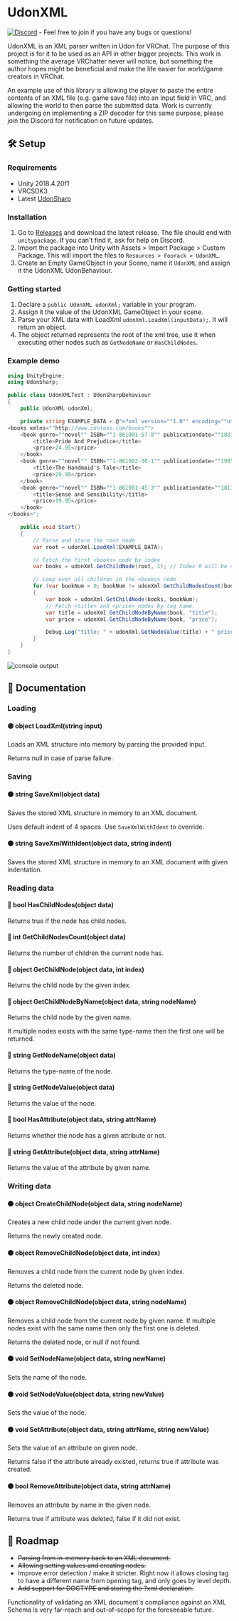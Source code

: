 # UdonXML

[![Discord](https://img.shields.io/badge/Discord-Discord%20Support-blueviolet?logo=discord)](https://discord.gg/7xJdWNk) - Feel free to join if you have any bugs or questions!

UdonXML is an XML parser written in Udon for VRChat.
The purpose of this project is for it to be used as an API in other bigger projects.
This work is something the average VRChatter never will notice, but something the author hopes might be beneficial and make the life easier for world/game creators in VRChat.

An example use of this library is allowing the player to paste the entire contents of an XML file (e.g. game save file) into an Input field in VRC, and allowing the world to then parse the submitted data.
Work is currently undergoing on implementing a ZIP decoder for this same purpose, please join the Discord for notification on future updates.

## 🛠️ Setup

### Requirements

* Unity 2018.4.20f1
* VRCSDK3
* Latest [UdonSharp](https://github.com/Merlin-san/UdonSharp/blob/master/README.md)

### Installation

1. Go to [Releases](https://github.com/Foorack/UdonXML/releases) and download the latest release. The file should end with `unitypackage`. If you can't find it, ask for help on Discord.
2. Import the package into Unity with Assets > Import Package > Custom Package. This will import the files to `Resources > Foorack > UdonXML`.
3. Create an Empty GameObject in your Scene, name it `UdonXML` and assign it the UdonXML UdonBehaviour.

### Getting started

1. Declare a `public UdonXML udonXml;` variable in your program.
2. Assign it the value of the UdonXML GameObject in your scene.
3. Parse your XML data with LoadXml `udonXml.LoadXml(inputData);`. It will return an object.
4. The object returned represents the root of the xml tree, use it when executing other nodes such as `GetNodeName` or `HasChildNodes`.

### Example demo

```csharp
using UnityEngine;
using UdonSharp;

public class UdonXMLTest : UdonSharpBehaviour
{
    public UdonXML udonXml;

    private string EXAMPLE_DATA = @"<?xml version=""1.0"" encoding=""utf-8""?>  
<books xmlns=""http://www.contoso.com/books"">  
    <book genre=""novel"" ISBN=""1-861001-57-8"" publicationdate=""1823-01-28"">  
        <title>Pride And Prejudice</title>  
        <price>24.95</price>  
    </book>
    <book genre=""novel"" ISBN=""1-861002-30-1"" publicationdate=""1985-01-01"">  
        <title>The Handmaid's Tale</title>  
        <price>29.95</price>  
    </book>  
    <book genre=""novel"" ISBN=""1-861001-45-3"" publicationdate=""1811-01-01"">  
        <title>Sense and Sensibility</title>  
        <price>19.95</price>  
    </book>  
</books>";

    public void Start()
    {
        // Parse and store the root node
        var root = udonXml.LoadXml(EXAMPLE_DATA);

        // Fetch the first <books> node by index
        var books = udonXml.GetChildNode(root, 1); // Index 0 will be <?xml> tag

        // Loop over all children in the <books> node
        for (var bookNum = 0; bookNum != udonXml.GetChildNodesCount(books); bookNum++)
        {
            var book = udonXml.GetChildNode(books, bookNum);
            // Fetch <title> and <price> nodes by tag name.
            var title = udonXml.GetChildNodeByName(book, "title");
            var price = udonXml.GetChildNodeByName(book, "price");

            Debug.Log("title: " + udonXml.GetNodeValue(title) + " price: " + udonXml.GetNodeValue(price));
        }
    }
}
```

![console output](https://i.imgur.com/g0e3ooO.png)

## 📄 Documentation

### Loading

#### 🟣 object LoadXml(string input)
Loads an XML structure into memory by parsing the provided input.

Returns null in case of parse failure.


### Saving

#### 🟤 string SaveXml(object data)
Saves the stored XML structure in memory to an XML document.

Uses default indent of 4 spaces. Use `SaveXmlWithIdent` to override.

#### 🟤 string SaveXmlWithIdent(object data, string indent)
Saves the stored XML structure in memory to an XML document with given indentation.


### Reading data

#### 🔵 bool HasChildNodes(object data)
Returns true if the node has child nodes.

#### 🔵 int GetChildNodesCount(object data)
Returns the number of children the current node has.

#### 🔵 object GetChildNode(object data, int index)
Returns the child node by the given index.

#### 🔵 object GetChildNodeByName(object data, string nodeName)
Returns the child node by the given name.

If multiple nodes exists with the same type-name then the first one will be returned.

#### 🔵 string GetNodeName(object data)
Returns the type-name of the node.

#### 🔵 string GetNodeValue(object data)
Returns the value of the node.

#### 🔵 bool HasAttribute(object data, string attrName)
Returns whether the node has a given attribute or not.

#### 🔵 string GetAttribute(object data, string attrName)
Returns the value of the attribute by given name.


### Writing data

#### 🟠 object CreateChildNode(object data, string nodeName)
Creates a new child node under the current given node.

Returns the newly created node.

#### 🟠 object RemoveChildNode(object data, int index)
Removes a child node from the current node by given index.

Returns the deleted node.

#### 🟠 object RemoveChildNode(object data, string nodeName)
Removes a child node from the current node by given name.
If multiple nodes exist with the same name then only the first one is deleted.

Returns the deleted node, or null if not found.

#### 🟠 void SetNodeName(object data, string newName)
Sets the name of the node.

#### 🟠 void SetNodeValue(object data, string newValue)
Sets the value of the node.

#### 🟠 void SetAttribute(object data, string attrName, string newValue)
Sets the value of an attribute on given node.

Returns false if the attribute already existed, returns true if attribute was created.

#### 🟠 bool RemoveAttribute(object data, string attrName)
Removes an attribute by name in the given node.

Returns true if attribute was deleted, false if it did not exist.

## 🚛 Roadmap

* ~~Parsing from in-memory back to an XML document.~~
* ~~Allowing setting values and creating nodes.~~
* Improve error detection / make it stricter. Right now it allows closing tag to have a different name from opening tag, and only goes by level depth.
* ~~Add support for DOCTYPE and storing the ?xml declaration.~~

Functionality of validating an XML document's compliance against an XML Schema is very far-reach and out-of-scope for the foreseeable future.